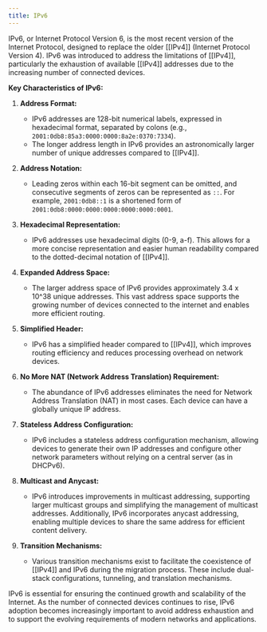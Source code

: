 ```yaml
---
title: IPv6
---
```


IPv6, or Internet Protocol Version 6, is the most recent version of the Internet Protocol, designed to replace the older [[IPv4]] (Internet Protocol Version 4). IPv6 was introduced to address the limitations of [[IPv4]], particularly the exhaustion of available [[IPv4]] addresses due to the increasing number of connected devices.

**Key Characteristics of IPv6:**

1. **Address Format:**
   - IPv6 addresses are 128-bit numerical labels, expressed in hexadecimal format, separated by colons (e.g., `2001:0db8:85a3:0000:0000:8a2e:0370:7334`).
   - The longer address length in IPv6 provides an astronomically larger number of unique addresses compared to [[IPv4]].

2. **Address Notation:**
   - Leading zeros within each 16-bit segment can be omitted, and consecutive segments of zeros can be represented as `::`. For example, `2001:0db8::1` is a shortened form of `2001:0db8:0000:0000:0000:0000:0000:0001`.

3. **Hexadecimal Representation:**
   - IPv6 addresses use hexadecimal digits (0-9, a-f). This allows for a more concise representation and easier human readability compared to the dotted-decimal notation of [[IPv4]].

4. **Expanded Address Space:**
   - The larger address space of IPv6 provides approximately 3.4 x 10^38 unique addresses. This vast address space supports the growing number of devices connected to the internet and enables more efficient routing.

5. **Simplified Header:**
   - IPv6 has a simplified header compared to [[IPv4]], which improves routing efficiency and reduces processing overhead on network devices.

6. **No More NAT (Network Address Translation) Requirement:**
   - The abundance of IPv6 addresses eliminates the need for Network Address Translation (NAT) in most cases. Each device can have a globally unique IP address.

7. **Stateless Address Configuration:**
   - IPv6 includes a stateless address configuration mechanism, allowing devices to generate their own IP addresses and configure other network parameters without relying on a central server (as in DHCPv6).

8. **Multicast and Anycast:**
   - IPv6 introduces improvements in multicast addressing, supporting larger multicast groups and simplifying the management of multicast addresses. Additionally, IPv6 incorporates anycast addressing, enabling multiple devices to share the same address for efficient content delivery.

9. **Transition Mechanisms:**
   - Various transition mechanisms exist to facilitate the coexistence of [[IPv4]] and IPv6 during the migration process. These include dual-stack configurations, tunneling, and translation mechanisms.

IPv6 is essential for ensuring the continued growth and scalability of the Internet. As the number of connected devices continues to rise, IPv6 adoption becomes increasingly important to avoid address exhaustion and to support the evolving requirements of modern networks and applications.